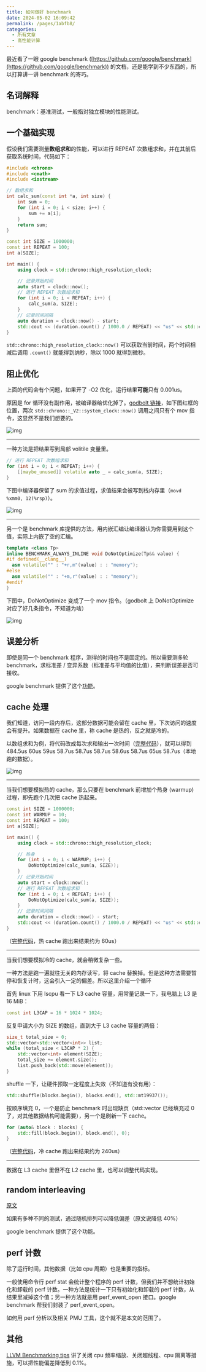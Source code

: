 ```yaml
---
title: 如何做好 benchmark
date: 2024-05-02 16:09:42
permalink: /pages/1abfb8/
categories: 
  - 所有文章
  - 高性能计算
---
```


最近看了一眼 google benchmark ([https://github.com/google/benchmark](https://github.com/google/benchmark)) 的文档，还是能学到不少东西的，所以打算讲一讲 benchmark 的寄巧。

## 名词解释

benchmark：基准测试，一般指对独立模块的性能测试。

## 一个基础实现

假设我们需要测量**数组求和**的性能，可以进行 REPEAT 次数组求和，并在其前后获取系统时间，代码如下：

```cpp
#include <chrono>
#include <cmath>
#include <iostream>

// 数组求和
int calc_sum(const int *a, int size) {
    int sum = 0;
    for (int i = 0; i < size; i++) {
        sum += a[i];
    }
    return sum;
}

const int SIZE = 1000000;
const int REPEAT = 100;
int a[SIZE];

int main() {
    using clock = std::chrono::high_resolution_clock;

    // 记录开始时间
    auto start = clock::now();
    // 进行 REPEAT 次数组求和
    for (int i = 0; i < REPEAT; i++) {
        calc_sum(a, SIZE);
    }
    // 记录时间间隔
    auto duration = clock::now() - start;
    std::cout << (duration.count() / 1000.0 / REPEAT) << "us" << std::endl;
}
```

`std::chrono::high_resolution_clock::now()` 可以获取当前时间，两个时间相减后调用 `.count()` 就能得到纳秒，除以 1000 就得到微秒。

## 阻止优化

上面的代码会有个问题，如果开了 -O2 优化，运行结果**可能**只有 0.001us。

原因是 for 循环没有副作用，被编译器给优化掉了。[godbolt 链接](https://godbolt.org/z/E8E76bG1Y)，如下图红框的位置，两次 `std::chrono::_V2::system_clock::now()` 调用之间只有个 mov 指令，这显然不是我们想要的。

![img](/img/1abfb8-0.png)

***

一种方法是把结果写到局部 volitile 变量里。

```cpp
// 进行 REPEAT 次数组求和
for (int i = 0; i < REPEAT; i++) {
    [[maybe_unused]] volatile auto _ = calc_sum(a, SIZE);
}
```

下图中编译器保留了 sum 的求值过程，求值结果会被写到栈内存里（`movd %xmm0, 12(%rsp)`）。

![img](/img/1abfb8-1.png)

***

另一个是 benchmark 库提供的方法，用内嵌汇编让编译器认为你需要用到这个值，实际上内嵌了空的汇编。

```cpp
template <class Tp>
inline BENCHMARK_ALWAYS_INLINE void DoNotOptimize(Tp&& value) {
#if defined(__clang__)
  asm volatile("" : "+r,m"(value) : : "memory");
#else
  asm volatile("" : "+m,r"(value) : : "memory");
#endif
}
```

下图中，DoNotOptimize 变成了一个 mov 指令。（godbolt 上 DoNotOptimize 对应了好几条指令，不知道为啥）

![img](/img/1abfb8-2.png)

## 误差分析

即使是同一个 benchmark 程序，测得的时间也不是固定的。所以需要测多轮 benchmark，求标准差 / 变异系数（标准差与平均值的比值），来判断误差是否可接收。

google benchmark 提供了这个[功能](https://github.com/google/benchmark/blob/main/docs/user_guide.md#statistics-reporting-the-mean-median-and-standard-deviation--coefficient-of-variation-of-repeated-benchmarks)。

## cache 处理

我们知道，访问一段内存后，这部分数据可能会留在 cache 里，下次访问的速度会有提升。如果数据在 cache 里，称 cache 是热的，反之就是冷的。

以数组求和为例，将代码改成每次求和输出一次时间（[完整代码](https://godbolt.org/z/1s1s4Yjoa)），就可以得到 484.5us 60us 59us 58.7us 58.7us 58.7us 58.6us 58.7us 65us 58.7us（本地跑的数据）。

![img](/img/1abfb8-3.png)

***

当我们想要模拟热的 cache，那么只要在 benchmark 前增加个热身 (warmup) 过程，即先跑个几次把 cache 热起来。

```cpp
const int SIZE = 1000000;
const int WARMUP = 10;
const int REPEAT = 100;
int a[SIZE];

int main() {
    using clock = std::chrono::high_resolution_clock;

    // 热身
    for (int i = 0; i < WARMUP; i++) {
        DoNotOptimize(calc_sum(a, SIZE));
    }
    // 记录开始时间
    auto start = clock::now();
    // 进行 REPEAT 次数组求和
    for (int i = 0; i < REPEAT; i++) {
        DoNotOptimize(calc_sum(a, SIZE));
    }
    // 记录时间间隔
    auto duration = clock::now() - start;
    std::cout << (duration.count() / 1000.0 / REPEAT) << "us" << std::endl;
}
```

（[完整代码](https://godbolt.org/z/MWfo5jn1j)，热 cache 跑出来结果约为 60us）

***

当我们想要模拟冷的 cache，就会稍微复杂一些。

一种方法是跑一遍就往无关的内存读写，将 cache 替换掉。但是这种方法需要暂停和恢复计时，这会引入一定的偏差。所以这里介绍一个循环

首先 linux 下用 lscpu 看一下 L3 cache 容量，用常量记录一下，我电脑上 L3 是 16 MiB：

```cpp
const int L3CAP = 16 * 1024 * 1024;
```

反复申请大小为 SIZE 的数组，直到大于 L3 cache 容量的两倍：

```cpp
size_t total_size = 0;
std::vector<std::vector<int>> list;
while (total_size < L3CAP * 2) {
    std::vector<int> element(SIZE);
    total_size += element.size();
    list.push_back(std::move(element));
}
```

shuffle 一下，让硬件预取一定程度上失效（不知道有没有用）：

```cpp
std::shuffle(blocks.begin(), blocks.end(), std::mt19937());
```

按顺序填充 0，一个是防止 benchmark 时出现缺页（std::vector 已经填充过 0 了，对其他数据结构可能需要），另一个是刷新一下 cache。

```cpp
for (auto& block : blocks) {
    std::fill(block.begin(), block.end(), 0);
}
```

（[完整代码](https://godbolt.org/z/WWs7osjrr)，冷 cache 跑出来结果约为 240us）

***

数据在 L3 cache 里但不在 L2 cache 里，也可以调整代码实现。

## random interleaving

[原文](https://github.com/google/benchmark/blob/main/docs/random_interleaving.md)

如果有多种不同的测试，通过随机排列可以降低偏差（原文说降低 40%）

google benchmark 提供了这个功能。

## perf 计数

除了运行时间，其他数据（比如 cpu 周期）也是重要的指标。

一般使用命令行 perf stat 会统计整个程序的 perf 计数，但我们并不想统计初始化和卸载的 perf 计数。一种方法是统计一下只有初始化和卸载的 perf 计数，从结果里减掉这个值；另一种方法就是用 perf_event_open 接口。google benchmark 帮我们封装了 perf_event_open。

如何用 perf 分析以及相关 PMU 工具，这个就不是本文的范围了。

## 其他

[LLVM Benchmarking tips](https://llvm.org/docs/Benchmarking.html) 讲了关闭 cpu 频率缩放、关闭超线程、cpu 隔离等措施，可以把性能偏差降低到 0.1%。
